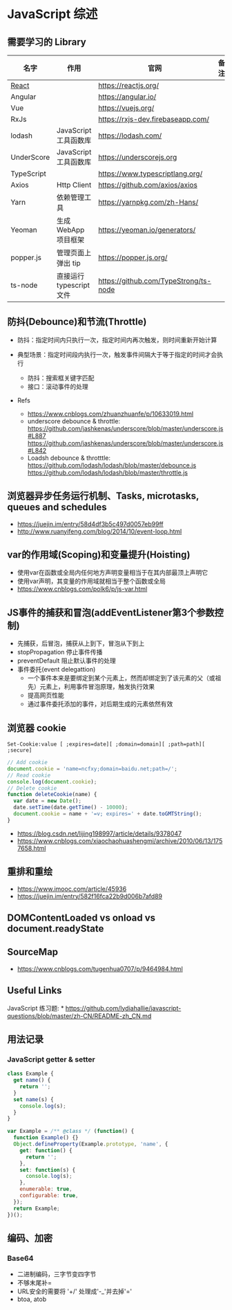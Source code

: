 # JavaScript 综述

## 需要学习的 Library

| 名字                | 作用                     | 官网                                    | 备注 |
| ------------------- | ------------------------ | --------------------------------------- | ---- |
| [React](./React.md) |                          | <https://reactjs.org/>                  |      |
| Angular             |                          | <https://angular.io/>                   |      |
| Vue                 |                          | <https://vuejs.org/>                    |      |
| RxJs                |                          | <https://rxjs-dev.firebaseapp.com/>     |      |
| lodash              | JavaScript 工具函数库    | <https://lodash.com/>                   |      |
| UnderScore          | JavaScript 工具函数库    | <https://underscorejs.org>              |      |
| TypeScript          |                          | <https://www.typescriptlang.org/>       |      |
| Axios               | Http Client              | <https://github.com/axios/axios>        |      |
| Yarn                | 依赖管理工具             | <https://yarnpkg.com/zh-Hans/>          |      |
| Yeoman              | 生成 WebApp 项目框架     | <https://yeoman.io/generators/>         |      |
| popper.js           | 管理页面上弹出 tip       | <https://popper.js.org/>                |      |
| ts-node             | 直接运行 typescript 文件 | <https://github.com/TypeStrong/ts-node> |      |

## 防抖(Debounce)和节流(Throttle)

- 防抖：指定时间内只执行一次，指定时间内再次触发，则时间重新开始计算
- 典型场景：指定时间段内执行一次，触发事件间隔大于等于指定的时间才会执行

  - 防抖：搜索框关键字匹配
  - 接口：滚动事件的处理

- Refs
  - <https://www.cnblogs.com/zhuanzhuanfe/p/10633019.html>
  - underscore debounce & throttle:
    <https://github.com/jashkenas/underscore/blob/master/underscore.js#L887>
    <https://github.com/jashkenas/underscore/blob/master/underscore.js#L842>
  - Loadsh debounce & throtttle:
    <https://github.com/lodash/lodash/blob/master/debounce.js>
    <https://github.com/lodash/lodash/blob/master/throttle.js>

## 浏览器异步任务运行机制、Tasks, microtasks, queues and schedules

- <https://juejin.im/entry/58d4df3b5c497d0057eb99ff>
- <http://www.ruanyifeng.com/blog/2014/10/event-loop.html>

## var的作用域(Scoping)和变量提升(Hoisting)

- 使用var在函数或全局内任何地方声明变量相当于在其内部最顶上声明它
- 使用var声明，其变量的作用域就相当于整个函数或全局
- <https://www.cnblogs.com/polk6/p/js-var.html>

## JS事件的捕获和冒泡(addEventListener第3个参数控制)

- 先捕获，后冒泡，捕获从上到下，冒泡从下到上
- stopPropagation 停止事件传播
- preventDefault 阻止默认事件的处理
- 事件委托(event delegattion)
  - 一个事件本来是要绑定到某个元素上，然而却绑定到了该元素的父（或祖先）元素上，利用事件冒泡原理，触发执行效果
  - 提高网页性能
  - 通过事件委托添加的事件，对后期生成的元素依然有效

## 浏览器 cookie

`Set-Cookie:value [ ;expires=date][ ;domain=domain][ ;path=path][ ;secure]`

```javascript
// Add cookie
document.cookie = 'name=ncfxy;domain=baidu.net;path=/';
// Read cookie
console.log(document.cookie);
// Delete cookie
function deleteCookie(name) {
  var date = new Date();
  date.setTime(date.getTime() - 10000);
  document.cookie = name + '=v; expires=' + date.toGMTString();
}
```

- <https://blog.csdn.net/lijing198997/article/details/9378047>
- <https://www.cnblogs.com/xiaochaohuashengmi/archive/2010/06/13/1757658.html>

## 重排和重绘

- <https://www.imooc.com/article/45936>
- <https://juejin.im/entry/582f16fca22b9d006b7afd89>

## DOMContentLoaded vs onload vs document.readyState

## SourceMap

- <https://www.cnblogs.com/tugenhua0707/p/9464984.html>

## Useful Links

JavaScript 练习题: \* <https://github.com/lydiahallie/javascript-questions/blob/master/zh-CN/README-zh_CN.md>

## 用法记录

### JavaScript getter & setter

```javascript
class Example {
  get name() {
    return '';
  }
  set name(s) {
    console.log(s);
  }
}
```

```javascript
var Example = /** @class */ (function() {
  function Example() {}
  Object.defineProperty(Example.prototype, 'name', {
    get: function() {
      return '';
    },
    set: function(s) {
      console.log(s);
    },
    enumerable: true,
    configurable: true,
  });
  return Example;
})();
```

## 编码、加密

### Base64

- 二进制编码，三字节变四字节
- 不够末尾补=
- URL安全的需要将 '+/' 处理成'-_'并去掉'='
- btoa, atob
